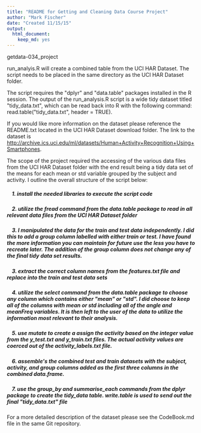 ```yaml
---
title: "README for Getting and Cleaning Data Course Project"
author: "Mark Fischer"
date: "Created 11/15/15"
output:
  html_document:
    keep_md: yes
---
```


getdata-034_project  

run_analyis.R will create a combined table from the UCI HAR Dataset.  The script needs to be placed in the same directory
as the UCI HAR Dataset folder.  
  
The script requires the "dplyr" and "data.table" packages installed in the R session.  The output of the
run_analysis.R script is a wide tidy dataset titled "tidy_data.txt", which can be read back into R with the following command: 
read.table("tidy_data.txt", header = TRUE).  
  
If you would like more information on the dataset please reference the README.txt located in the UCI HAR Dataset download folder.  The link to the dataset is http://archive.ics.uci.edu/ml/datasets/Human+Activity+Recognition+Using+Smartphones.  
  
The scope of the project required the accessing of the various data files from the UCI HAR Dataset folder with the end result being a tidy data set of the means for each mean or std variable grouped by the subject and activity.  I outline the overall structure of the script below:  
  
##### &nbsp;&nbsp;&nbsp;&nbsp;1. install the needed libraries to execute the script code
##### &nbsp;&nbsp;&nbsp;&nbsp;2. utilize the fread command from the data.table package to read in all relevant data files from the UCI HAR Dataset folder
##### &nbsp;&nbsp;&nbsp;&nbsp;3. I manipulated the data for the train and test data independently.  I did this to add a group column labelled with either train or test.  I have found the more information you can maintain for future use the less you have to recreate later.  The addition of the group column does not change any of the final tidy data set results.
##### &nbsp;&nbsp;&nbsp;&nbsp;3. extract the correct column names from the features.txt file and replace into the train and test data sets
##### &nbsp;&nbsp;&nbsp;&nbsp;4. utilize the select command from the data.table package to choose any column which contains either "mean" or "std".  I did choose to keep all of the columns with mean or std including all of the angle and meanFreq variables.  It is then left to the user of the data to utilize the information most relevant to their analysis.
##### &nbsp;&nbsp;&nbsp;&nbsp;5. use mutate to create a assign the activity based on the integer value from the y_test.txt and y_train.txt files.  The actual activity values are coerced out of the activity_labels.txt file.
##### &nbsp;&nbsp;&nbsp;&nbsp;6. assemble's the combined test and train datasets with the subject, activity, and group columns added as the first three columns in the combined data.frame.
##### &nbsp;&nbsp;&nbsp;&nbsp;7. use the group_by and summarise_each commands from the dplyr package to create the tidy_data table. write.table is used to send out the final "tidy_data.txt" file
  
For a more detailed description of the dataset please see the CodeBook.md file in the same Git repository.